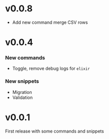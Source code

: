 # v0.0.8
- Add new command merge CSV rows

# v0.0.4

### New commands

- Toggle, remove debug logs for `elixir`

### New snippets

- Migration
- Validation

# v0.0.1

First release with some commands and snippets
